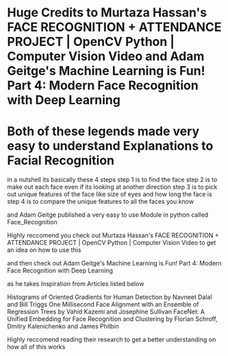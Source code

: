 # Huge Credits to Murtaza Hassan's FACE RECOGNITION + ATTENDANCE PROJECT | OpenCV Python | Computer Vision Video and Adam Geitge's Machine Learning is Fun! Part 4: Modern Face Recognition with Deep Learning

# Both of these legends made very easy to understand Explanations to Facial Recognition

in a nutshell its basically these 4 steps
step 1 is to find the face
step 2 is to make out each face even if its looking at another direction
step 3 is to pick out unique features of the face like size of eyes and how long the face is
step 4 is to compare the unique features to all the faces you know

and Adam Geitge published a very easy to use Module in python called Face_Recognition

Highly reccomend you check out  Murtaza Hassan's FACE RECOGNITION + ATTENDANCE PROJECT | OpenCV Python | Computer Vision Video to get an idea on how to use this 

and then check out Adam Geitge's Machine Learning is Fun! Part 4: Modern Face Recognition with Deep Learning

as he takes Inspiration from Articles listed below

Histograms of Oriented Gradients for Human Detection by Navneet Dalal and Bill Triggs
One Millisecond Face Alignment with an Ensemble of Regression Trees by Vahid Kazemi and Josephine Sullivan
FaceNet: A Unified Embedding for Face Recognition and Clustering by Florian Schroff, Dmitry Kalenichenko and James Philbin

Highly reccomend reading their research to get a better understanding on how all of this works


